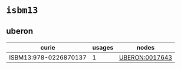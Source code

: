 # `isbm13`

## uberon

| curie                 |   usages | nodes                                                           |
|-----------------------|----------|-----------------------------------------------------------------|
| ISBM13:978-0226870137 |        1 | [UBERON:0017643](http://purl.obolibrary.org/obo/UBERON_0017643) |

